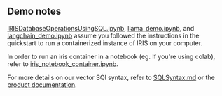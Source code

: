 ## Demo notes

[IRISDatabaseOperationsUsingSQL.ipynb](IRISDatabaseOperationsUsingSQL.ipynb), [llama_demo.ipynb](llama_demo.ipynb), and [langchain_demo.ipynb](langchain_demo.ipynb) assume you followed the instructions in the quickstart to run a containerized instance of IRIS on your computer. 

In order to run an iris container in a notebook (eg. If you're using colab), refer to [iris_notebook_container.ipynb](demo/iris_notebook_container.ipynb). 

For more details on our vector SQl syntax, refer to [SQLSyntax.md](demo/SQLSyntax.md) or the [product documentation](https://docs.intersystems.com/iris20241/csp/docbook/Doc.View.cls?KEY=GSQL_vecsearch).
